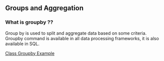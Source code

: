 ## Groups and Aggregation

### What is groupby ??

Group by is used to split and aggregate data based on some criteria.  Groupby command is available in all data processing frameworks, it is also available in SQL.  

[Class Groupby Example](https://github.com/bnorthan/inf-428-data-analytics-online/blob/master/python/notebooks/data_wrangling/Groupby.ipynb)